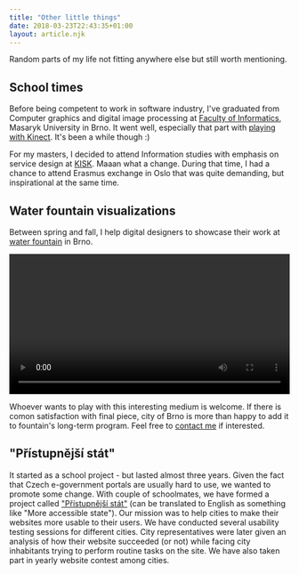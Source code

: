 ```yaml
---
title: "Other little things"
date: 2018-03-23T22:43:35+01:00
layout: article.njk
---
```


Random parts of my life not fitting anywhere else but still worth mentioning.

## School times

Before being competent to work in software industry, I've graduated from Computer graphics and digital image processing at [Faculty of Informatics](https://www.fi.muni.cz/), Masaryk University in Brno. It went well, especially that part with [playing with Kinect](https://www.youtube.com/watch?v=exvkEJLpcq8&t=44s). It's been a while though :)

For my masters, I decided to attend Information studies with emphasis on service design at [KISK](http://kisk.phil.muni.cz/en). Maaan what a change. During that time, I had a chance to attend Erasmus exchange in Oslo that was quite demanding, but inspirational at the same time.

## Water fountain visualizations

Between spring and fall, I help digital designers to showcase their work at [water fountain](https://www.google.cz/search?q=fontana+u+janackova+divadla+brno&source=lnms&tbm=isch&sa=X&ved=0ahUKEwjcsd_9-rvaAhVP2qQKHU2rAYAQ_AUICigB&biw=950&bih=1060) in Brno.

<video width="100%" controls autoplay="true" loop onloadstart="this.volume=0.125">
  <source src="../videos/fountain.mp4" type="video/mp4">
</video>

Whoever wants to play with this interesting medium is welcome. If there is comon satisfaction with final piece, city of Brno is more than happy to add it to fountain's long-term program. Feel free to [contact me](/me#get-in-touch) if interested.

## "Přístupnější stát"

It started as a school project - but lasted almost three years. Given the fact that Czech e-government portals are usually hard to use, we wanted to promote some change. With couple of schoolmates, we have formed a project called ["Přístupnější stát"](https://www.facebook.com/pristupnejsi.stat/) (can be translated to English as something like "More accessible state"). Our mission was to help cities to make their websites more usable to their users. We have conducted several usability testing sessions for different cities. City representatives were later given an analysis of how their website succeeded (or not) while facing city inhabitants trying to perform routine tasks on the site. We have also taken part in yearly website contest among cities.
